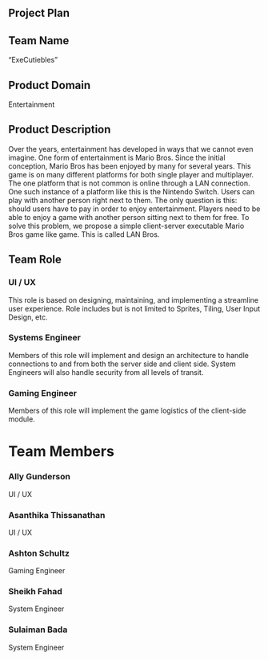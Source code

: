 ## Project Plan 

## Team Name 

“ExeCutiebles” 

## Product Domain 

Entertainment 

## Product Description 

Over the years, entertainment has developed in ways that we cannot even imagine. One form of entertainment is Mario Bros. Since the initial conception, Mario Bros has been enjoyed by many for several years. This game is on many different platforms for both single player and multiplayer. The one platform that is not common is online through a LAN connection. One such instance of a platform like this is the Nintendo Switch. Users can play with another person right next to them. The only question is this: should users have to pay in order to enjoy entertainment. Players need to be able to enjoy a game with another person sitting next to them for free. To solve this problem, we propose a simple client-server executable Mario Bros game like game. This is called LAN Bros.  

## Team Role 

### UI / UX 

This role is based on designing, maintaining, and implementing a streamline user experience. Role includes but is not limited to Sprites, Tiling, User Input Design, etc.  

### Systems Engineer 

Members of this role will implement and design an architecture to handle connections to and from both the server side and client side. System Engineers will also handle security from all levels of transit.   

### Gaming Engineer 

Members of this role will implement the game logistics of the client-side module.  

# Team Members 

### Ally Gunderson 

UI / UX 

### Asanthika Thissanathan 

UI / UX 

### Ashton Schultz 

Gaming Engineer 

### Sheikh Fahad 

System Engineer 

### Sulaiman Bada 

System Engineer 

 
